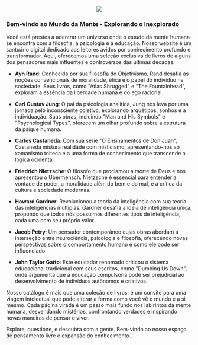 <p align=center>
  <a href="https://estudodamente.vercel.app//">
	  <img align="center" src="https://badgen.net/badge/estudodamente/pdf?icon=vercel&color=red" />
	</a>
</p>

### Bem-vindo ao Mundo da Mente - Explorando o Inexplorado

Você está prestes a adentrar um universo onde o estudo da mente humana se encontra com a filosofia, a psicologia e a educação. Nosso website é um santuário digital dedicado aos leitores ávidos por conhecimento profundo e transformador. Aqui, oferecemos uma seleção exclusiva de livros de alguns dos pensadores mais influentes e controversos das últimas décadas:

- **Ayn Rand**: Conhecida por sua filosofia do Objetivismo, Rand desafia as noções convencionais de moralidade, ética e o papel do indivíduo na sociedade. Seus livros, como "Atlas Shrugged" e "The Fountainhead", exploram a essência da liberdade humana e do ego racional.

- **Carl Gustav Jung**: O pai da psicologia analítica, Jung nos leva por uma jornada pelo inconsciente coletivo, explorando arquétipos, sonhos e a individuação. Suas obras, incluindo "Man and His Symbols" e "Psychological Types", oferecem um olhar profundo sobre a estrutura da psique humana.

- **Carlos Castaneda**: Com sua série "O Ensinamentos de Don Juan", Castaneda mistura realidade com misticismo, apresentando-nos ao xamanismo tolteca e a uma forma de conhecimento que transcende a lógica ocidental.

- **Friedrich Nietzsche**: O filósofo que proclamou a morte de Deus e nos apresentou o Übermensch. Nietzsche é essencial para entender a vontade de poder, a moralidade além do bem e do mal, e a crítica da cultura e sociedade modernas.

- **Howard Gardner**: Revolucionou a teoria da inteligência com sua teoria das inteligências múltiplas. Gardner desafia a ideia de inteligência única, propondo que todos nós possuímos diferentes tipos de inteligência, cada uma com seu próprio valor.

- **Jacob Petry**: Um pensador contemporâneo cujas obras abordam a interseção entre neurociência, psicologia e filosofia, oferecendo novas perspectivas sobre o comportamento humano e como ele pode ser influenciado.

- **John Taylor Gatto**: Este educador renomado criticou o sistema educacional tradicional com seus escritos, como "Dumbing Us Down", onde argumenta que a educação compulsória pode ser prejudicial ao desenvolvimento de indivíduos autônomos e criativos.

Nosso catálogo é mais que uma coleção de livros; é um convite para uma viagem intelectual que pode alterar a forma como você vê o mundo e a si mesmo. Cada página virada é um passo mais fundo nos labirintos da mente humana, desvendando mistérios, confrontando verdades e inspirando novas maneiras de pensar e viver.

Explore, questione, e descubra com a gente. Bem-vindo ao nosso espaço de pensamento livre e expansão do conhecimento.
